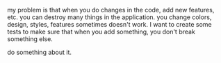 my problem is that when you do changes in the code, add new features, etc. you can destroy many things in the application. you change colors, design, styles, features sometimes doesn't work. I want to create some tests to make sure that when you add something, you don't break something else. 

do something about it.
